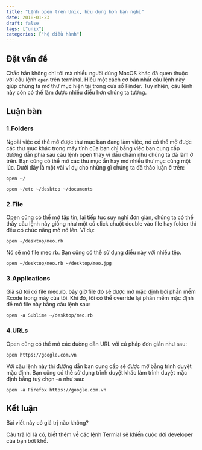 ```yaml
---
title: "Lệnh open trên Unix, hữu dụng hơn bạn nghĩ"
date: 2018-01-23
draft: false
tags: ["unix"]
categories: ["hệ điều hành"]
---
```


## Đặt vấn đề

Chắc hẳn không chỉ tôi mà nhiều người dùng MacOS khác đã quen thuộc với câu lệnh `open` trên terminal. 
Hiểu một cách cơ bản nhất câu lệnh này giúp chúng ta mở thư mục hiện tại trong cửa sổ Finder. Tuy nhiên, câu lệnh này còn có thể làm được nhiều điều hơn chúng ta tưởng.

## Luận bàn

### 1.Folders

Ngoài việc có thể mở được thư mục bạn đang làm việc, nó có thể mở được các thư mục khác trong máy tính của bạn chỉ bằng việc bạn cung cấp đường dẫn phía sau câu lệnh open thay vì dấu chấm như chúng ta đã làm ở trên. Bạn cũng có thể mở các thư mục ẩn hay mở nhiều thư mục cùng một lúc.
Dưới đây là một vài ví dụ cho những gì chúng ta đã thảo luận ở trên:

`open ~/`

`open ~/etc ~/desktop ~/documents`

### 2.File

Open cũng có thể mở tập tin, lại tiếp tục suy nghĩ đơn giản, chúng ta có thể thấy câu lệnh này giống như một cú click chuột double vào file hay folder thì đều có chức năng mở nó lên. Ví dụ:

`open ~/desktop/meo.rb`

Nó sẽ mở file meo.rb. Bạn cũng có thể sử dụng điều này với nhiều tệp.

`open ~/desktop/meo.rb ~/desktop/meo.jpg`

### 3.Applications

Giả sử tôi có file meo.rb, bây giờ file đó sẽ được mở mặc định bởi phần mềm Xcode trong máy của tôi. Khi đó, tôi có thể override lại phần mềm mặc định để mở file này bằng câu lệnh sau:

`open -a Sublime ~/desktop/meo.rb`

### 4.URLs

Open cũng có thể mở các đường dẫn URL với cú pháp đơn giản như sau:

`open https://google.com.vn`

Với câu lệnh này thì đường dẫn bạn cung cấp sẽ được mở bằng trình duyệt mặc định. Bạn cũng có thể sử dụng trình duyệt khác làm trình duyệt mặc định bằng tuỳ chọn –a như sau:

`open -a Firefox https://google.com.vn`

## Kết luận

Bài viết này có giá trị nào không? 

Câu trả lời là có, biết thêm về các lệnh Termial sẽ khiến cuộc đời developer của bạn bớt khổ.
